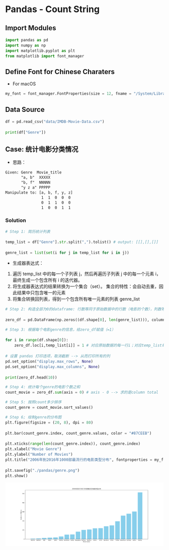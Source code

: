 # Pandas - Count String

## Import Modules
```python
import pandas as pd
import numpy as np
import matplotlib.pyplot as plt
from matplotlib import font_manager 
```

## Define Font for Chinese Charaters 
- For macOS

```python
my_font = font_manager.FontProperties(size = 12, fname = "/System/Library/Fonts/Hiragino Sans GB.ttc")
```

## Data Source
```python
df = pd.read_csv("data/IMDB-Movie-Data.csv")

print(df["Genre"])
```


## Case: 统计电影分类情况
- 思路：  

```
Given: Genre  Movie_title
       "a, b"  XXXXX
       "b, f"  NNNNN
       "y z a" PPPPP
Manipulate to: [a, b, f, y, z]
                1  1  0  0  0
                0  1  1  0  0
                1  0  0  1  1  
```
### Solution
```python
# Step 1: 简历统计列表

temp_list = df["Genre"].str.split(",").tolist() # output: [[],[],[]]

genre_list = list(set(i for j in temp_list for i in j)) 
```

- 生成器表达式：                
1. 遍历 temp_list 中的每一个子列表 j，然后再遍历子列表 j 中的每一个元素 i，最终生成一个包含所有 i 的迭代器。                    
2. 将生成器表达式的结果转换为一个集合（set）。 集合的特性：会自动去重，因此结果中只包含唯一的元素               
3. 将集合转换回列表，得到一个包含所有唯一元素的列表 genre_list          

```python
# Step 2: 构造全部为0的dataframe: 行数等同于原始数据中的行数（电影的个数），列数等同于不重复的genre个数。column index：columns = genre_list

zero_df = pd.DataFrame(np.zeros((df.shape[0], len(genre_list))), columns = genre_list)
```
```python
# Step 3: 根据每个电影genre的信息，给zero_df赋值（=1）

for i in range(df.shape[0]):
    zero_df.loc[i,temp_list[i]] = 1 # 对应原始数据的每一行i；对应temp_list每行里出现的genre列 --> 然后赋值1

# 设置 pandas 打印选项，取消截断 --> 从而打印所有的列
pd.set_option("display.max_rows", None)
pd.set_option("display.max_columns", None)

print(zero_df.head(10))
```
```python
# Step 4: 统计每个genre的电影个数之和
count_movie = zero_df.sum(axis = 0) # axis - 0 --> 求的是column total
```
```python
# Step 5: 按照count多少排序
count_genre = count_movie.sort_values()
```
```python
# Step 6; 绘制genre的分布图
plt.figure(figsize = (20, 8), dpi = 80)

plt.bar(count_genre.index, count_genre.values, color = "#87CEEB")

plt.xticks(range(len(count_genre.index)), count_genre.index)
plt.xlabel("Movie Genre")
plt.ylabel("Number of Movies")
plt.title("2006年到2016年1000部最流行的电影类型分布", fontproperties = my_font)

plt.savefig("./pandas/genre.png")
plt.show()
```
![alt text](pan/genre.png)
